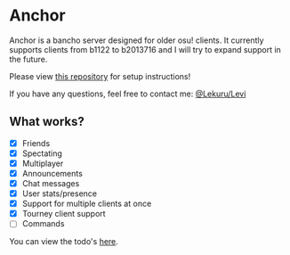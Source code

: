 # Anchor

Anchor is a bancho server designed for older osu! clients.
It currently supports clients from b1122 to b2013716 and I will try to expand support in the future.

Please view [this repository](https://github.com/osuTitanic/titanic) for setup instructions!

If you have any questions, feel free to contact me: [@Lekuru/Levi](https://github.com/lekuruu)

## What works?

- [x] Friends
- [x] Spectating
- [x] Multiplayer
- [x] Announcements
- [x] Chat messages
- [x] User stats/presence
- [x] Support for multiple clients at once
- [x] Tourney client support
- [ ] Commands

You can view the todo's [here](https://github.com/users/Lekuruu/projects/2).
